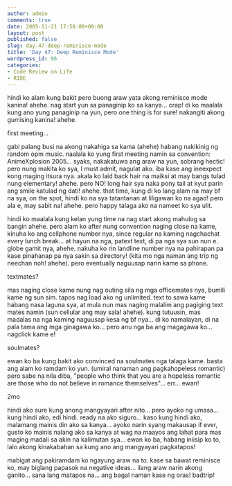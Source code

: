 ```yaml
---
author: admin
comments: true
date: 2005-11-21 17:58:00+00:00
layout: post
published: false
slug: day-47-deep-reminisce-mode
title: 'Day 47: Deep Reminisce Mode'
wordpress_id: 96
categories:
- Code Review on Life
- RIDE
---
```


hindi ko alam kung bakit pero buong araw yata akong reminisce mode kanina! ahehe. nag start yun sa panaginip ko sa kanya... crap! di ko maalala kung ano yung panaginip na yun, pero one thing is for sure! nakangiti akong gumising kanina! ahehe.

first meeting...

gabi palang busi na akong nakahiga sa kama (ahehe) habang nakikinig ng random opm music. naalala ko yung first meeting namin sa convention: AnimeXplosion 2005... syaks, nakakatuwa ang araw na yun, sobrang hectic! pero nung makita ko sya, I must admit, nagulat ako. iba kase ang ineexpect kong maging itsura nya. akala ko laid back hair na maiksi at may bangs tulad nung elementary! ahehe. pero NO! long hair sya naka pony tail at kyut parin ang smile katulad ng dati! ahehe. that time, kung di ko lang alam na may bf na sya, on the spot, hindi ko na sya tatantanan at liligawan ko na agad! pero ala e, may sabit na! ahehe. pero happy talaga ako na nameet ko sya ulit.

hindi ko maalala kung kelan yung time na nag start akong mahulog sa bangin ahehe. pero alam ko after nung convention naging close na kame, kinuha ko ang cellphone number nya, since regular na kaming nagchachat every lunch break... at hayun na nga, patext text, di pa nga sya sun nun e. globe gamit nya, ahehe. nakuha ko rin landline number nya na pahirapan pa kase pinahanap pa nya sakin sa directory! (kita mo nga naman ang trip ng neechan noh! ahehe). pero eventually naguusap narin kame sa phone.

textmates?

mas naging close kame nung nag outing sila ng mga officemates nya, bumili kame ng sun sim. tapos nag load ako ng unlimited. text to sawa kame habang nasa laguna sya, at mula nun mas naging malalim ang pagiging text mates namin (sun cellular ang may sala! ahehe). kung tutuusin, mas madalas na nga kaming naguusap kesa ng bf nya... di ko namalayan, di na pala tama ang mga ginagawa ko... pero anu nga ba ang magagawa ko... nagclick kame e!

soulmates?

ewan ko ba kung bakit ako convinced na soulmates nga talaga kame. basta ang alam ko ramdam ko yun. (umiral nanaman ang pagkahopeless romantic) pero sabe na nila diba, "people who think that you are a hopeless romantic are those who do not believe in romance themselves"... err... ewan!

2mo

hindi ako sure kung anong mangyayari after nito... pero ayoko ng umasa... kung hindi ako, edi hindi. ready na ako siguro... kaso kung hindi ako, malamang mainis din ako sa kanya... ayoko narin syang makausap if ever, gusto ko mainis nalang ako sa kanya at wag na maayos ang lahat para mas maging madali sa akin na kalimutan sya... ewan ko ba, habang iniisip ko to, lalo akong kinakabahan sa kung ano ang mangyayari pagkatapos!

mabigat ang pakiramdam ko ngayung araw na to. kase sa bawat reminisce ko, may biglang papasok na negative ideas... ilang araw narin akong ganito... sana lang matapos na... ang bagal naman kase ng oras! badtrip!
